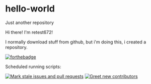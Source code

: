 # hello-world
Just another repository

Hi there! I'm retest672!

I normally download stuff from github, but i'm doing this, i created a repository.

[![forthebadge](null)](https://github.com/retest672/hello-world/actions/workflows/blank.yml)

Scheduled running scripts:

[![Mark stale issues and pull requests](https://github.com/retest672/hello-world/actions/workflows/checker.yml/badge.svg)](https://github.com/retest672/hello-world/actions/workflows/checker.yml)
[![Greet new contributors](https://github.com/retest672/hello-world/actions/workflows/newgreet.yml/badge.svg)](https://github.com/retest672/hello-world/actions/workflows/newgreet.yml)
